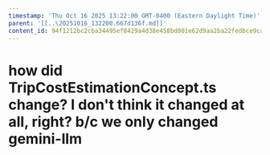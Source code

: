 ```yaml
---
timestamp: 'Thu Oct 16 2025 13:22:00 GMT-0400 (Eastern Daylight Time)'
parent: '[[..\20251016_132200.667d136f.md]]'
content_id: 94f1212bc2cba34495ef8429a4d38e458bd001e62d9aa2ba22fedbce9cab4d61
---
```


# how did TripCostEstimationConcept.ts change? I don't think it changed at all, right? b/c we only changed gemini-llm
